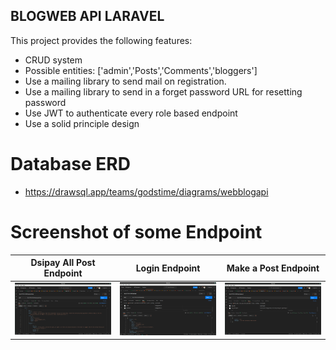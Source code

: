 ## BLOGWEB API LARAVEL
This project provides the following features:
- CRUD system
- Possible entities: ['admin','Posts','Comments','bloggers']
- Use a mailing library to send mail on registration.
- Use a mailing library to send in a forget password URL for resetting password
- Use JWT to authenticate every role based endpoint
- Use a solid principle design
# Database ERD
- https://drawsql.app/teams/godstime/diagrams/webblogapi

# Screenshot of some Endpoint
Dsipay All Post Endpoint            |  Login  Endpoint |  Make a Post Endpoint
:-------------------------:|:-------------------------:|:-------------------------:
![Screenshot](resources/assets/imgs/allpost.png)  |  ![Screenshot](resources/assets/imgs/login.png) | ![Screenshot](resources/assets/imgs/post.png)
